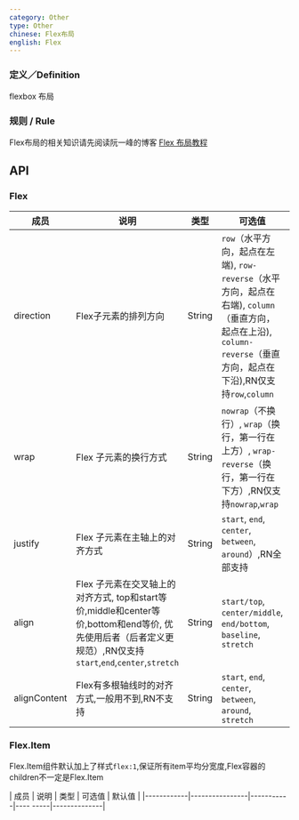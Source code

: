 ```yaml
---
category: Other
type: Other
chinese: Flex布局
english: Flex
---
```



### 定义／Definition
flexbox 布局

### 规则 / Rule
Flex布局的相关知识请先阅读阮一峰的博客
[Flex 布局教程](http://www.ruanyifeng.com/blog/2015/07/flex-grammar.html)


## API

### Flex

| 成员        | 说明           | 类型       |   可选值     | 默认值       |
|------------|----------------|-----------|---------|--------------|
| direction    |     Flex子元素的排列方向     | String    | `row`（水平方向，起点在左端), `row-reverse`（水平方向，起点在右端), `column`（垂直方向，起点在上沿), `column-reverse`（垂直方向，起点在下沿),RN仅支持`row`,`column` | `row` |
| wrap    |    Flex 子元素的换行方式     | String    | `nowrap`（不换行）, `wrap`（换行，第一行在上方）, `wrap-reverse`（换行，第一行在下方）,RN仅支持`nowrap`,`wrap` | `nowrap` |
| justify    |    Flex 子元素在主轴上的对齐方式     | String    | `start`, `end`, `center`, `between`, `around`）,RN全部支持 | `start` |
| align    |    Flex 子元素在交叉轴上的对齐方式, top和start等价,middle和center等价,bottom和end等价, 优先使用后者（后者定义更规范）,RN仅支持`start`,`end`,`center`,`stretch`     | String    | `start/top`, `center/middle`, `end/bottom`, `baseline`, `stretch` | `center` |
| alignContent    |    Flex有多根轴线时的对齐方式,一般用不到,RN不支持    | String    | `start`, `end`, `center`, `between`, `around`, `stretch` | `stretch` |

### Flex.Item

Flex.Item组件默认加上了样式`flex:1`,保证所有item平均分宽度,Flex容器的children不一定是Flex.Item

| 成员        | 说明           | 类型       |    可选值    | 默认值       |
|------------|----------------|-----------|----     -----|--------------|

